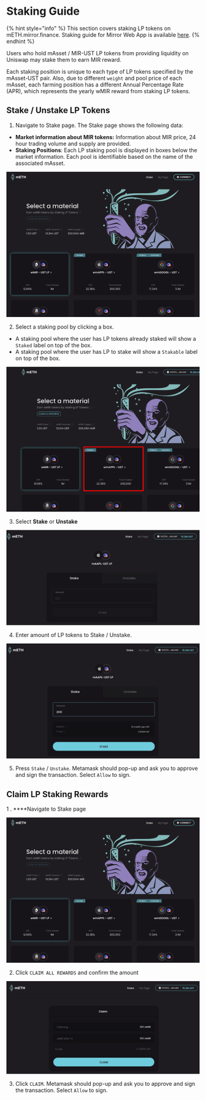 # Staking Guide

{% hint style="info" %}
This section covers staking LP tokens on mETH.mirror.finance. Staking guide for Mirror Web App is available [here](../getting-started/stake.md).
{% endhint %}

Users who hold mAsset / MIR-UST LP tokens from providing liquidity on Uniswap may stake them to earn MIR reward. 

Each staking position is unique to each type of LP tokens specified by the mAsset-UST pair. Also, due to different `weight` and pool price of each mAsset, each farming position has a different Annual Percentage Rate \(APR\), which represents the yearly wMIR reward from staking LP tokens.

## Stake / Unstake LP Tokens

1. Navigate to Stake page. The Stake page shows the following data:

* **Market information about MIR tokens:** Information about MIR price, 24 hour trading volume and supply are provided. 
* **Staking Positions**: Each LP staking pool is displayed in boxes below the market information. Each pool is identifiable based on the name of the associated mAsset. 

![](../../.gitbook/assets/image%20%2810%29.png)

2. Select a staking pool by clicking a box. 

* A staking pool where the user has LP tokens already staked will show a `Staked` label on top of the box.
* A staking pool where the user has LP to stake will show a `Stakable` label on top of the box.

![](../../.gitbook/assets/image%20%288%29.png)

3. Select **Stake** or **Unstake**

![](../../.gitbook/assets/image%20%284%29.png)

4. Enter amount of LP tokens to Stake / Unstake. 

![](../../.gitbook/assets/image%20%283%29.png)

5. Press `Stake` / `Unstake`. Metamask should pop-up and ask you to approve and sign the transaction. Select `Allow` to sign.

## **Claim LP Staking Rewards**

1 .  ****Navigate to Stake page

![](../../.gitbook/assets/image%20%281%29.png)

2. Click `CLAIM ALL REWARDS` and confirm the amount

![](../../.gitbook/assets/image%20%286%29.png)

3. Click `CLAIM`. Metamask should pop-up and ask you to approve and sign the transaction. Select `Allow` to sign.

